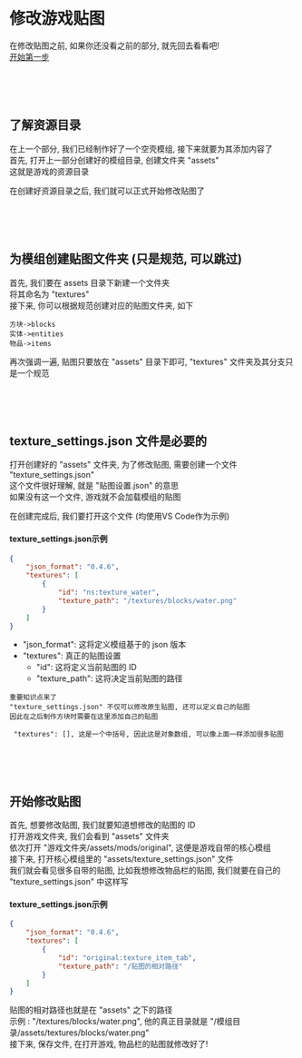 修改游戏贴图
=================
在修改贴图之前, 如果你还没看之前的部分, 就先回去看看吧!  
[开始第一步](https://github.com/SavingPot/Game-Mod-Manual/blob/main/How%20To%20Start.md)  

</br>
</br>
</br>

了解资源目录
-------------
在上一个部分, 我们已经制作好了一个空壳模组, 接下来就要为其添加内容了  
首先, 打开上一部分创建好的模组目录, 创建文件夹 "assets"  
这就是游戏的资源目录

在创建好资源目录之后, 我们就可以正式开始修改贴图了  
  

</br>
</br>
</br>

为模组创建贴图文件夹 (只是规范, 可以跳过)
------------------
首先, 我们要在 assets 目录下新建一个文件夹  
将其命名为 "textures"  
接下来, 你可以根据规范创建对应的贴图文件夹, 如下

```
方块->blocks
实体->entities
物品->items  
```

再次强调一遍, 贴图只要放在 "assets" 目录下即可, "textures" 文件夹及其分支只是一个规范
    

</br>
</br>
</br>

texture_settings.json 文件是必要的
-----------------
打开创建好的 "assets" 文件夹, 为了修改贴图, 需要创建一个文件 "texture_settings.json"  
这个文件很好理解, 就是 "贴图设置.json" 的意思  
如果没有这一个文件, 游戏就不会加载模组的贴图  

在创建完成后, 我们要打开这个文件   (均使用VS Code作为示例)

#### texture_settings.json示例
```json
{
    "json_format": "0.4.6", 
    "textures": [
        {
            "id": "ns:texture_water",
            "texture_path": "/textures/blocks/water.png"
        }
    ]
}
```

- "json_format": 这将定义模组基于的 json 版本
- "textures": 真正的贴图设置
  - "id": 这将定义当前贴图的 ID
  - "texture_path": 这将决定当前贴图的路径

```
重要知识点来了
"texture_settings.json" 不仅可以修改原生贴图, 还可以定义自己的贴图
因此在之后制作方块时需要在这里添加自己的贴图

 "textures": [], 这是一个中括号, 因此这是对象数组, 可以像上面一样添加很多贴图
```
  

</br>
</br>
</br>

开始修改贴图
----------
首先, 想要修改贴图, 我们就要知道想修改的贴图的 ID  
打开游戏文件夹, 我们会看到 "assets" 文件夹  
依次打开 "游戏文件夹/assets/mods/original", 这便是游戏自带的核心模组  
接下来, 打开核心模组里的 "assets/texture_settings.json" 文件  
我们就会看见很多自带的贴图, 比如我想修改物品栏的贴图, 我们就要在自己的 "texture_settings.json" 中这样写  
#### texture_settings.json示例
```json
{
    "json_format": "0.4.6", 
    "textures": [
        {
            "id": "original:texture_item_tab",
            "texture_path": "/贴图的相对路径"
        }
    ]
}
```
贴图的相对路径也就是在 "assets" 之下的路径  
示例 : "/textures/blocks/water.png", 他的真正目录就是 "/模组目录/assets/textures/blocks/water.png"  
接下来, 保存文件, 在打开游戏, 物品栏的贴图就修改好了!
```
